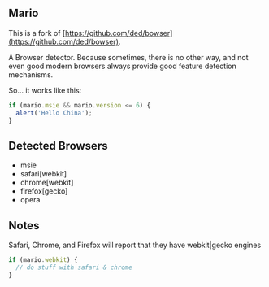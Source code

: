 Mario
------

This is a fork of [https://github.com/ded/bowser](https://github.com/ded/bowser).

A Browser detector. Because sometimes, there is no other way, and not even good modern browsers always provide good feature detection mechanisms.

So... it works like this:

``` js
if (mario.msie && mario.version <= 6) {
  alert('Hello China');
}
```

Detected Browsers
-----

  * msie
  * safari[webkit]
  * chrome[webkit]
  * firefox[gecko]
  * opera

Notes
----
Safari, Chrome, and Firefox will report that they have webkit|gecko engines

``` js
if (mario.webkit) {
  // do stuff with safari & chrome
}
```
